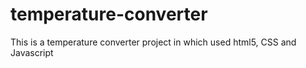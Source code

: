 # temperature-converter
This is a temperature converter  project in which used html5, CSS and Javascript
